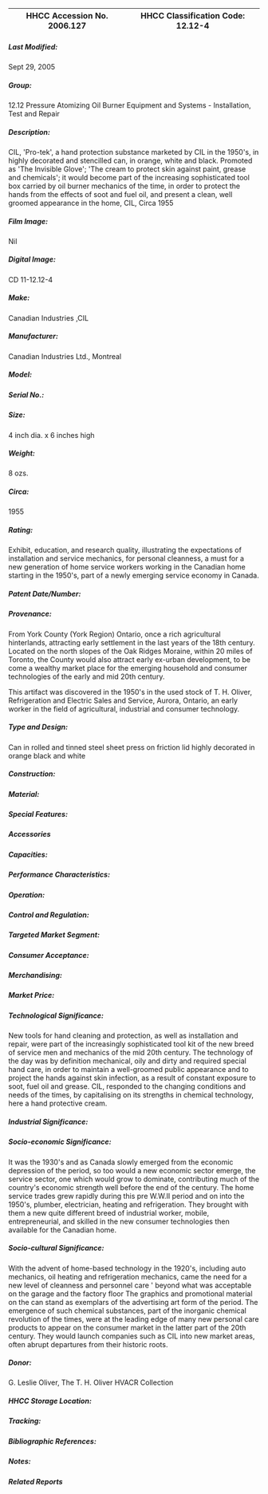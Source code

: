 | **HHCC Accession No. 2006.127** |**HHCC Classification Code:  12.12-4**|
| ----------- | ----------- |

##### Last Modified:
Sept 29, 2005

##### Group:
12.12 Pressure Atomizing Oil Burner Equipment and Systems - Installation, Test and Repair

##### Description:
CIL, 'Pro-tek', a hand protection substance marketed by CIL in the 1950's, in highly decorated and stencilled can, in orange, white and black. Promoted as 'The Invisible Glove'; 'The cream to protect skin against paint, grease and chemicals'; it would become part of the increasing sophisticated tool box carried by oil burner mechanics of the time, in order to protect the hands from the effects of soot and fuel oil, and present a clean, well groomed appearance in the home, CIL, Circa 1955

##### Film Image:
Nil

##### Digital Image:
CD 11-12.12-4

##### Make:
Canadian Industries ,CIL

##### Manufacturer:
Canadian Industries Ltd., Montreal

##### Model:


##### Serial No.:


##### Size:
4 inch dia. x 6 inches high

##### Weight:
8 ozs.

##### Circa:
1955

##### Rating:
Exhibit, education, and research quality, illustrating the expectations of installation and service mechanics, for personal cleanness, a must for a new generation of home service workers working in the Canadian home starting in the 1950's, part of a newly emerging service economy in Canada.

##### Patent Date/Number:


##### Provenance:
From York County (York Region) Ontario, once a rich agricultural hinterlands, attracting early settlement in the last years of the 18th century. Located on the north slopes of the Oak Ridges Moraine, within 20 miles of Toronto, the County would also attract early ex-urban development, to be come a wealthy market place for the emerging household and consumer technologies of the early and mid 20th century. 

This artifact was discovered in the 1950's in the used stock of T. H. Oliver, Refrigeration and Electric Sales and Service, Aurora, Ontario, an early worker in the field of agricultural, industrial and consumer technology.

##### Type and Design:
Can in rolled and tinned steel sheet 
press on friction lid
highly decorated in orange black and white

##### Construction:


##### Material:


##### Special Features:


##### Accessories


##### Capacities:


##### Performance Characteristics:


##### Operation:


##### Control and Regulation:


##### Targeted Market Segment:


##### Consumer Acceptance:


##### Merchandising:


##### Market Price:


##### Technological Significance:
New tools for hand cleaning and protection, as well as installation and repair, were part of the increasingly sophisticated tool kit of the new breed of service men and mechanics of the mid 20th century. 
The technology of the day was by definition mechanical, oily and dirty and required special hand care, in order to maintain a well-groomed public appearance and to project the hands against skin infection, as a result of constant exposure to soot, fuel oil and grease. 
CIL, responded to the changing conditions and needs of the times, by capitalising on its strengths in chemical technology, here a hand protective cream.

##### Industrial Significance:


##### Socio-economic Significance:
It was the 1930's and as Canada slowly emerged from the economic depression of the period, so too would a new economic sector emerge, the service sector, one which would grow to dominate, contributing much of the country's economic strength well before the end of the century. 
The home service trades grew rapidly during this pre W.W.II period and on into the 1950's, plumber, electrician, heating and refrigeration. They brought with them a new quite different breed of industrial worker, mobile, entrepreneurial, and skilled in the new consumer technologies then available for the Canadian home.

##### Socio-cultural Significance:
With the advent of home-based technology in the 1920's, including auto mechanics, oil heating and refrigeration mechanics, came the need for a new level of cleanness and personnel care ' beyond what was acceptable on the garage and the factory floor
The graphics and promotional material on the can stand as exemplars of the advertising art form of the period. 
The emergence of such chemical substances, part of the inorganic chemical revolution of the times, were at the leading edge of many new personal care products to appear on the consumer market in the latter part of the 20th century. They would launch companies such as  CIL into new market areas, often abrupt departures  from their historic roots.

##### Donor:
G. Leslie Oliver, The T. H. Oliver HVACR Collection

##### HHCC Storage Location:


##### Tracking:


##### Bibliographic References:


##### Notes:


##### Related Reports

